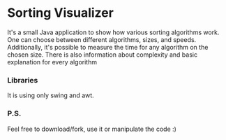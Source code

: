 Sorting Visualizer
======

It's a small Java application to show how various sorting algorithms work.
One can choose between different algorithms, sizes, and speeds.
Additionally, it's possible to measure the time for any algorithm on the chosen size.
There is also information about complexity and basic explanation for every algorithm


### Libraries

It is using only swing and awt.


### P.S.
Feel free to download/fork, use it or manipulate the code :)